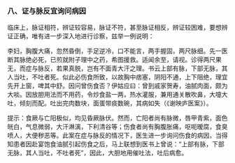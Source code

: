 ### 八、证与脉反宜询问病因

临床上，脉证相符，辨证较容易，脉证不符，甚至脉证相反，辨证较困难，要想辨证正确，唯有进一步深入地进行诊察，兹举一例说明：

李妇，胸腹大痛，忽然昏倒，手足逆冷，口不能言，两手握固，两尺脉细。先一医断其脉绝必死，已煎就附子理中之药，希图援救。适闻余至，请视。诊得两尺果无，而症与脉反，若果真脱，岂有不面青大汗之理。书云上部有脉，下部无脉，其人当吐，不吐者死。似此必伤食所致，以故胸中痞塞，阴阳不通，上下阻绝，理宜先开上窗，啤其中舒。因问曾伤食否？伊姑应曰：曾到戚家贺寿，油腻肉面，颇为大啖。因放胆用法而不用药，令炒食盐一两，热水灌服，兼用通关散吹鼻，大嚏大吐，倾刻而配。吐出完肉数块，面蛋带痰数碗，其病如失（《谢映庐医案》）。

提示：食厥与亡阳极似，均见昏厥脉伏。然而，亡阳者尚有脉微，唇甲青紫，面色㿠白，气息微弱，大汗淋漓，下利清谷等；伤食者尚有胸腹胀痛，呕呃暧腐，食臭喷人，大便秽恶等。此案在症与脉反的情况下，医生进一步询问伤食的病因，当得知患者因赴宴饱食油腻引起伤食之后，马上联想到医书上曾说：“上部有脉，下部无脉，其人当吐，不吐者死”，因此，大胆地用催吐法，吐后病愈。
